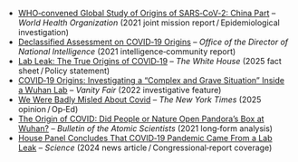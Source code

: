 * [WHO‑convened Global Study of Origins of SARS‑CoV‑2: China Part](https://apps.who.int/gb/COVID-19/pdf_files/2021/28_03/20210328-%20Full%20report.pdf) – *World Health Organization* (2021 joint mission report / Epidemiological investigation)
* [Declassified Assessment on COVID‑19 Origins](https://www.dni.gov/files/ODNI/documents/assessments/Declassified-Assessment-on-COVID-19-Origins.pdf) – *Office of the Director of National Intelligence* (2021 intelligence‑community report)
* [Lab Leak: The True Origins of COVID‑19](https://www.whitehouse.gov/lab-leak-true-origins-of-covid-19/) – *The White House* (2025 fact sheet / Policy statement)
* [COVID‑19 Origins: Investigating a “Complex and Grave Situation” Inside a Wuhan Lab](https://www.vanityfair.com/news/2022/10/covid-origins-investigation-wuhan-lab) – *Vanity Fair* (2022 investigative feature)
* [We Were Badly Misled About Covid](https://www.nytimes.com/2025/03/16/opinion/covid-pandemic-lab-leak.html) – *The New York Times* (2025 opinion / Op‑Ed)
* [The Origin of COVID: Did People or Nature Open Pandora’s Box at Wuhan?](https://thebulletin.org/2021/05/the-origin-of-covid-did-people-or-nature-open-pandoras-box-at-wuhan/) – *Bulletin of the Atomic Scientists* (2021 long‑form analysis)
* [House Panel Concludes That COVID‑19 Pandemic Came From a Lab Leak](https://www.science.org/content/article/house-panel-concludes-covid-19-pandemic-came-lab-leak) – *Science* (2024 news article / Congressional‑report coverage)
